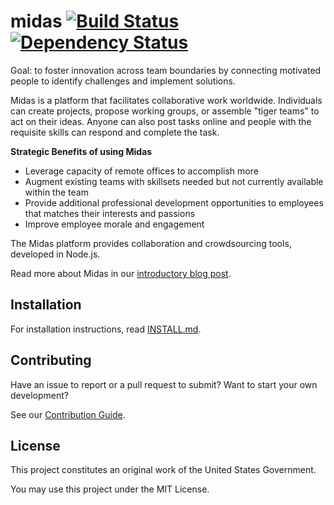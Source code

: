midas [![Build Status](https://travis-ci.org/18F/midas.png?branch=master)](https://travis-ci.org/18F/midas) [![Dependency Status](https://gemnasium.com/Innovation-Toolkit/midas.png)](https://gemnasium.com/Innovation-Toolkit/midas)
=====

Goal: to foster innovation across team boundaries by connecting motivated people to identify challenges and implement solutions.

Midas is a platform that facilitates collaborative work worldwide.  Individuals can create projects, propose working groups, or assemble "tiger teams" to act on their ideas.  Anyone can also post tasks online and people with the requisite skills can respond and complete the task.

**Strategic Benefits of using Midas**

* Leverage capacity of remote offices to accomplish more
* Augment existing teams with skillsets needed but not currently available within the team
* Provide additional professional development opportunities to employees that matches their interests and passions
* Improve employee morale and engagement

The Midas platform provides collaboration and crowdsourcing tools, developed in Node.js.

Read more about Midas in our [introductory blog post](http://18fblog.tumblr.com/post/91952641466/midas-a-marketplace-for-innovation-in-government).

## Installation

For installation instructions, read [INSTALL.md](INSTALL.md).

## Contributing

Have an issue to report or a pull request to submit? Want to start your own development?

See our [Contribution Guide](CONTRIBUTING.md).

## License

This project constitutes an original work of the United States Government.

You may use this project under the MIT License.
